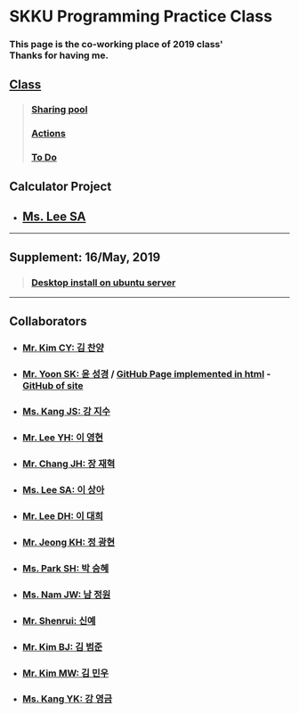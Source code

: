 # SKKU Programming Practice Class
### This page is the co-working place of 2019 class'<br> Thanks for having me.

## [Class](https://github.com/hochae2018/Java-program-practice-2019/projects/1)

> ### [Sharing pool](https://github.com/hochae2018/Java-program-practice-2019/projects/1#column-4815383)
> ### [Actions](https://github.com/hochae2018/Java-program-practice-2019/projects/1#column-4765584)
> ### [To Do](https://github.com/hochae2018/Java-program-practice-2019/projects/1#column-4765575)

## Calculator Project
- ## [Ms. Lee SA](https://github.com/sha-pizza/JAVApractice/tree/master/p1calculator)
------

## Supplement: 16/May, 2019
> ### [Desktop install on ubuntu server](https://github.com/hochae/AWS)
------

## Collaborators
- ### [Mr. Kim CY: 김 찬양](https://kimmothy.github.io/JAVAPractice2019/)
- ### [Mr. Yoon SK: 윤 성경](https://yoonseongkyeong.github.io/Coding-Highway/) / [GitHub Page implemented in html](https://yoonseongkyeong.github.io/) - [GitHub of site](https://github.com/YoonSeongKyeong/yoonseongkyeong.github.com)
- ### [Ms. Kang JS: 강 지수](https://rrruk.github.io/swe2023/)
- ### [Mr. Lee YH: 이 영현](https://younghyundev.github.io/javapractice/)
- ### [Mr. Chang JH: 장 재혁](https://jaehchangscsc.github.io/JavaClass/)
- ### [Ms. Lee SA: 이 상아](https://sha-pizza.github.io/JAVApractice/)
- ### [Mr. Lee DH: 이 대희](https://vckfnv.github.io/JavaSimple/)
- ### [Mr. Jeong KH: 정 광현](https://nowukh.github.io/java2019-1/)
- ### [Ms. Park SH: 박 승혜](https://seungly.github.io/JAVA-Implementation-of-Programming/)
- ### [Ms. Nam JW: 남 정원](https://namjungwon.github.io/java/)
- ### [Mr. Shenrui: 신예](https://shenrui95.github.io/java/)
- ### [Mr. Kim BJ: 김 범준](https://github.com/BeomjunKim14/test)
- ### [Mr. Kim MW: 김 민우](https://minwoo19930301.github.io/Homework/)
- ### [Ms. Kang YK: 강 영금](https://github.com/yeonggeumkang/2019-1-JAVA)
         
                  

